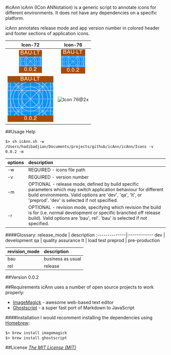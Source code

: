 #icAnn
icAnn (ICon ANNotation) is a generic script to annotate icons for different environments. It does not have any dependencies on a specific platform.

icAnn annotates release mode and app version number in colored header and footer
sections of application icons.

   Icon-72    |    Icon-76
:------------:|:-------------:
![Icon 72][Icon-72]|![Icon 76][Icon-76]
![Icon 72@2x][Icon-72@2x]|![Icon 76@2x][Icon-76@2x]


##Usage Help
```
$> sh icAnn.sh -w /Users/hadibadjian/Documents/projects/github/icAnn/icAnn/Icons -v 0.0.2 -m
```
  options   | description
:-----------|:------------
 -w         | REQUIRED - icons file path
 -v         | REQUIRED - version number
 -m         | OPTIONAL - release mode, defined by build specific parameters  which may switch application behaviour for different build environments. Valid options are 'dev', 'qa', 'lt', or 'preprod'. 'dev' is selected if not specified.
 -r         | OPTIONAL - revision mode, specifying which revision the build is for (i.e. normal development or specific branched off release build). Valid options are 'bau', rel'. 'bau' is selected if not specified.

####Glossary:
 release_mode  | description
:--------------|:------------
   dev         | development
   qa          | quality assurance
   lt          | load test
   preprod     | pre-production

 revision_mode | description
:--------------|:------------
   bau         | business as usual
   rel         | release

##Version
0.0.2

##Requirements
icAnn uses a number of open source projects to work properly:

* [ImageMagick] - awesome web-based text editor
* [Ghostscript] - a super fast port of Markdown to JavaScript

####Installation
I would recomment installing the dependencies using [Homebrew]:
```
$> brew install imagemagick
$> brew install ghostscript
```

##License
*[The MIT License (MIT)]*

[ImageMagick]:http://www.imagemagick.org/
[Ghostscript]:http://ghostscript.com/
[Homebrew]:http://brew.sh/
[Icon-76@2x]:https://raw.github.com/hadibadjian/icAnn/master/icAnn/Icons/Icon-76@2x.png?raw=true
[Icon-76]:https://github.com/hadibadjian/icAnn/blob/master/icAnn/Icons/Icon-76.png?raw=true
[Icon-72@2x]:https://github.com/hadibadjian/icAnn/blob/master/icAnn/Icons/Icon-72@2X.png?raw=true
[Icon-72]:https://github.com/hadibadjian/icAnn/blob/master/icAnn/Icons/Icon-72.png?raw=true
[The MIT License (MIT)]:https://raw.github.com/hadibadjian/icAnn/master/LICENSE